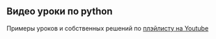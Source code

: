 ## Видео уроки по python

  
Примеры уроков и собственных решений по [плэйлисту на Youtube](https://www.youtube.com/playlist?list=PLA0M1Bcd0w8zPwP7t-FgwONhZOHt9rz9E)